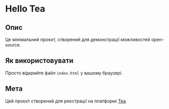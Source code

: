 # Hello Tea

## Опис
Це мінімальний проєкт, створений для демонстрації можливостей open-source.

## Як використовувати
Просто відкрийте файл `index.html` у вашому браузері.

## Мета
Цей проєкт створений для реєстрації на платформі [Tea](https://tea.xyz).
